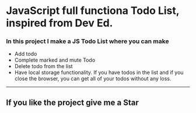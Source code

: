 # JavaScript full functiona Todo List, inspired from Dev Ed.

### In this project I make a JS Todo List where you can make
- Add todo
- Complete marked and mute Todo
- Delete todo from the list 
- Have local storage functionality. If you have todos in the list and if you close the browser, you can get all of your todos without any loss.

-------------------------

## If you like the project give me a **Star**